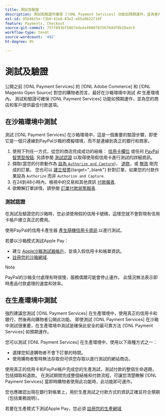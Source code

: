 ```yaml
---
title: 測試及驗證
description: 測試和驗證可確保 [!DNL Payment Services] 功能如預期運作，並為客戶提供最佳付款選項
exl-id: 95b4615e-73b0-41e8-83e2-e65a0b22f10f
feature: Payments, Checkout
source-git-commit: 75ff893bf5867ededa49807835676ddf9b19adc9
workflow-type: tm+mt
source-wordcount: '492'
ht-degree: 0%

---
```


# 測試及驗證

公開之前 [!DNL Payment Services] 的 [!DNL Adobe Commerce] 和 [!DNL Magento Open Source] 對您的購物者而言，最好在沙箱環境中測試 _和_ 生產環境內。 測試和驗證可確保 [!DNL Payment Services] 功能如預期運作，並為您的商店和客戶提供最佳付款選項。

## 在沙箱環境中測試

測試 [!DNL Payment Services] 在沙箱環境中，這是一個重要的驗證步驟，即使它是一個只連線到PayPal沙箱的模擬環境，而不是連線到真正的銀行和商家。

1. 使用下列任一方式，從您的商店完成成功的結帳： [信用卡欄位](payments-options.md#credit-card-fields) 或任何 [PayPal智慧型按鈕](payments-options.md#paypal-smart-buttons). 另請參閱 [測試認證](#testing-credentials) 以取得使用假信用卡進行測試的詳細資訊。
1. 擷取(當您的付款動作為 [設為 `Authorize and Capture`](onboard.md#set-payment-services-as-payment-method))， [退款](refunds.md)，或 [無效](voids.md) 剛完成的訂單。 您也可以 [建立發票](https://docs.magento.com/user-guide/sales/invoice-create.html){target="_blank"} 針對訂單，如果您的付款作業設為 `Authorize` 而非 `Authorize and Capture`.
1. 在24到48小時內，檢視中的交易和其他資訊 [付款報表](payouts.md).
1. 欲瞭解訂單詳情，請參閱 [訂單付款狀態報表](order-payment-status.md).

### 測試認證

在測試及驗證您的沙箱時，您必須使用假的信用卡號碼，這樣您就不會對現有信用卡帳戶建立真正的費用。

使用PayPal的信用卡產生器 [產生隨機信用卡資訊](https://www.paypal.com/us/smarthelp/article/where-can-i-find-test-credit-card-numbers-ts2157) 以進行測試。

若要以沙箱模式測試Apple Pay：

* 建立 [Apple沙箱測試器帳戶](https://developer.apple.com/apple-pay/sandbox-testing/#create-a-sandbox-tester-account)，並填入假信用卡和帳單資訊。
* [註冊您的沙箱網域](https://developer.paypal.com/docs/checkout/apm/apple-pay/#link-registeryoursandboxdomains).

>[!NOTE]
>
>PayPal的沙箱支付處理有時很慢，服務偶爾可能會停止運作。 此情況無法表示即時產品付款處理的速度和效率。

## 在生產環境中測試

強烈建議您測試 [!DNL Payment Services] 在生產環境中，使用真正的信用卡和銀行，然後再向購物者公開此功能。 即使測試 [!DNL Payment Services] 在沙箱中測試很重要，在生產環境中測試是確保此安全的最可靠方法 [!DNL Payment Services] 如預期運作。

您可以測試 [!DNL Payment Services] 在生產環境中，使用以下兩種方式之一：

* 選擇您知道購物者不會下訂單的時間。
* 使用購物者暫時無法存取但可供您存取以進行測試的網站商店。

使用真正的信用卡和PayPal帳戶完成您的生產測試，測試付款的整個生命週期，包括擷取和退款。 在測試期間完成整個結帳和付款流程，可讓您清楚瞭解 [!DNL Payment Services] 當即時購物者使用此功能時，此功能即可運作。

您也應確認出現在銀行對帳單上，用於生產測試之付款方式的資訊正確且符合預期（包括業務說明）。

若要在生產模式下測試Apple Pay，您必須 [註冊您的生產網域](https://developer.paypal.com/docs/checkout/apm/apple-pay/#register-your-live-domain).
